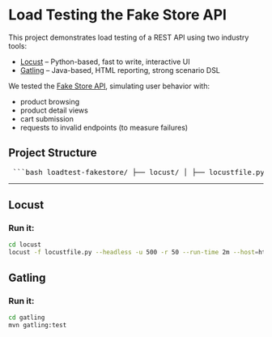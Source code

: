 # Load Testing the Fake Store API

This project demonstrates load testing of a REST API using two industry tools:

- [Locust](https://locust.io/) – Python-based, fast to write, interactive UI
- [Gatling](https://gatling.io/) – Java-based, HTML reporting, strong scenario DSL

We tested the [Fake Store API](https://fakestoreapi.com), simulating user behavior with:
- product browsing
- product detail views
- cart submission
- requests to invalid endpoints (to measure failures)

## Project Structure
<pre> ```bash loadtest-fakestore/ ├── locust/ │ ├── locustfile.py │ ├── analyze_results.py │ ├── results/ │ └── requirements.txt ├── gatling/ │ ├── pom.xml │ └── src/test/java/simulations/StoreSimulation.java ``` </pre>


---

## Locust

### Run it:

```bash
cd locust
locust -f locustfile.py --headless -u 500 -r 50 --run-time 2m --host=https://fakestoreapi.com --csv=results/test_run
```

## Gatling

### Run it:

```bash
cd gatling
mvn gatling:test
```
